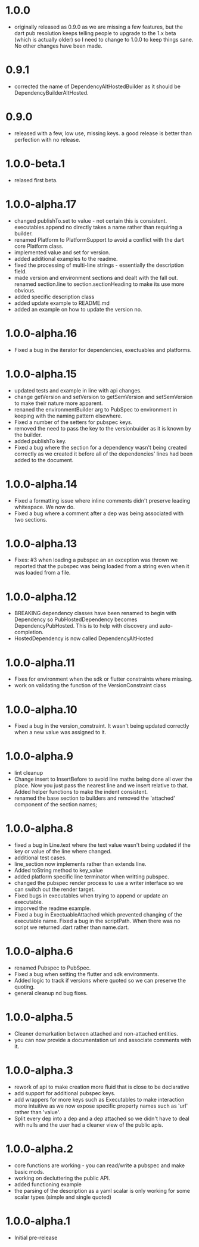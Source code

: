 # 1.0.0
- originally released as 0.9.0 as we are missing a few features, but the dart pub resolution
keeps telling people to upgrade to the 1.x beta (which is actually older) so
I need to change to 1.0.0 to keep things sane.
No other changes have been made.
# 0.9.1
- corrected the name of DependencyAltHostedBuilder as it should be DependencyBuilderAltHosted.

# 0.9.0
- released with a few, low use,  missing keys. a good release is better than perfection with no release.

# 1.0.0-beta.1
- relased first beta.

# 1.0.0-alpha.17
- changed publishTo.set to value - not certain this is consistent. executables.append no directly takes a name rather than requiring a builder.
- renamed Platform to PlatformSupport to avoid a conflict with the dart core Platform class.
- implemented value and set for version.
- added additional examples to the readme.
- fixed the processing of multi-line strings - essentially the description field.
- made version and environment sections and dealt with the fall out. renamed section.line to section.sectionHeading to make its use more obvious.
- added specific description class
- added update example to README.md
- added an example on how to update the version no.

# 1.0.0-alpha.16
- Fixed a bug in the iterator for dependencies, exectuables and platforms.

# 1.0.0-alpha.15
- updated tests and example in line with api changes.
- change getVersion and setVersion to getSemVersion and setSemVersion to make their nature more apparent.
- renaned the environmentBuilder arg to PubSpec to environment in keeping with the naming pattern elsewhere.
- Fixed a number of the setters for pubspec keys.
- removed the need to pass the key to the versionbuider as it is known by the builder.
- added publishTo key.
- Fixed a bug where the section for a dependency wasn't being created correctly as we created it before all of the dependencies' lines had been added to the document.

# 1.0.0-alpha.14
- Fixed a formatting issue where inline comments didn't preserve leading whitespace. We now do.
- Fixed a bug where a comment after a dep was being associated with two sections.

# 1.0.0-alpha.13
- Fixes: #3 when loading a pubspec an an exception was thrown we reported that the pubspec was being loaded from a string even when it was loaded from a file.

# 1.0.0-alpha.12
- BREAKING dependency classes have been renamed to begin with Dependency
so PubHostedDependency becomes DependencyPubHosted. This is to help with discovery and auto-completion.
- HostedDependency is now called DependencyAltHosted

# 1.0.0-alpha.11
- Fixes for environment when the sdk or flutter constraints where missing.
- work on validating the function of the VersionConstraint class

# 1.0.0-alpha.10
- Fixed a bug in the version_constraint. It wasn't being updated correctly when a new value was assigned to it.

# 1.0.0-alpha.9
- lint cleanup
- Change insert to InsertBefore to avoid line maths being done all over the place. Now you just pass the nearest line and we insert relative to that. Added helper functions to make the indent consistent.
- renamed the base section to builders and removed the 'attached' component of the section names;

# 1.0.0-alpha.8
- fixed a bug in Line.text where the text value wasn't being updated if the key or value of the line where changed.
- additional test cases.
- line_section now implements rather than extends line.
- Added toString method to key_value
- added platform specific line terminator when writting pubspec.
- changed the pubspec render process to use a writer interface so we can switch out the render target.
- Fixed bugs in executables when trying to append or update an executable.
- imporved the readme example.
- Fixed a bug in ExectuableAttached which prevented changing of the executable name. Fixed a bug in the scriptPath. When there was no script we returned .dart rather than name.dart.

# 1.0.0-alpha.6
- renamed Pubspec to PubSpec. 
- Fixed a bug when setting the flutter and sdk environments. 
- Added logic to track if versions where quoted so we can preserve the quoting.
- general cleanup nd bug fixes.

# 1.0.0-alpha.5
- Cleaner demarkation between attached and non-attached entities.
- you can now provide a documentation url and associate comments with it.

# 1.0.0-alpha.3
- rework of api to make creation more fluid that is close to be declarative
- add support for additional pubspec keys.
- add wrappers for more keys such as Executables to make interaction more
  intuitive as we now expose specific property names such as 'url' rather than 'value'.
- Split every dep into a dep and a dep attached so we didn't have to
deal with nulls and the user had a cleaner view of the public apis.
# 1.0.0-alpha.2
- core functions are working - you can read/write a pubspec and make basic mods.
- working on decluttering the public API.
- added functioning example
- the parsing of the description as a yaml scalar is only working for some scalar types (simple and single quoted)

# 1.0.0-alpha.1
- Initial pre-release
